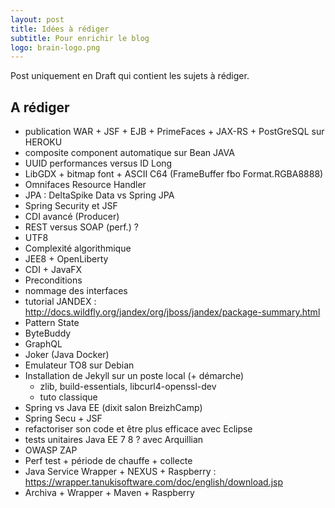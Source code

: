 ```yaml
---
layout: post
title: Idées à rédiger
subtitle: Pour enrichir le blog
logo: brain-logo.png
---
```


Post uniquement en Draft qui contient les sujets à rédiger.

## A rédiger

* publication WAR + JSF + EJB + PrimeFaces + JAX-RS + PostGreSQL sur HEROKU
* composite component automatique sur Bean JAVA
* UUID performances versus ID Long
* LibGDX + bitmap font + ASCII C64 (FrameBuffer fbo Format.RGBA8888)
* Omnifaces Resource Handler
* JPA : DeltaSpike Data vs Spring JPA
* Spring Security et JSF
* CDI avancé (Producer)
* REST versus SOAP (perf.) ?
* UTF8
* Complexité algorithmique
* JEE8 + OpenLiberty
* CDI + JavaFX
* Preconditions
* nommage des interfaces
* tutorial JANDEX : http://docs.wildfly.org/jandex/org/jboss/jandex/package-summary.html
* Pattern State
* ByteBuddy
* GraphQL
* Joker (Java Docker)
* Emulateur TO8 sur Debian
* Installation de Jekyll sur un poste local (+ démarche) 
	* zlib, build-essentials, libcurl4-openssl-dev
	* tuto classique
* Spring vs Java EE (dixit salon BreizhCamp)
* Spring Secu + JSF
* refactoriser son code et être plus efficace avec Eclipse
* tests unitaires Java EE 7 8 ? avec Arquillian	
* OWASP ZAP
* Perf test + période de chauffe + collecte
* Java Service Wrapper + NEXUS + Raspberry : https://wrapper.tanukisoftware.com/doc/english/download.jsp
* Archiva + Wrapper + Maven + Raspberry
